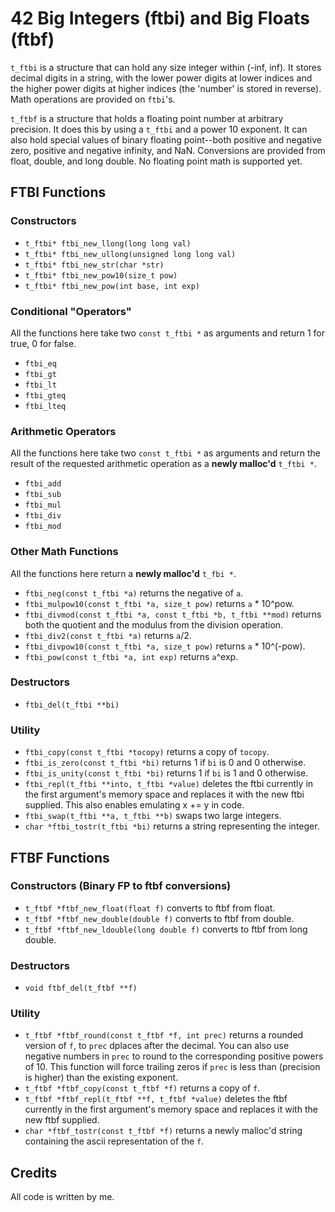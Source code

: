 # 42 Big Integers (ftbi) and Big Floats (ftbf)

`t_ftbi` is a structure that can hold any size integer within (-inf, inf). It stores decimal digits in a string, with the lower power digits at lower indices and the higher power digits at higher indices (the 'number' is stored in reverse). Math operations are provided on `ftbi`'s.  

`t_ftbf` is a structure that holds a floating point number at arbitrary precision. It does this by using a `t_ftbi` and a power 10 exponent. It can also hold special values of binary floating point--both positive and negative zero, positive and negative infinity, and NaN. Conversions are provided from float, double, and long double. No floating point math is supported yet.  

## FTBI Functions

### Constructors

- `t_ftbi* ftbi_new_llong(long long val)`
- `t_ftbi* ftbi_new_ullong(unsigned long long val)`
- `t_ftbi* ftbi_new_str(char *str)`
- `t_ftbi* ftbi_new_pow10(size_t pow)`
- `t_ftbi* ftbi_new_pow(int base, int exp)`

### Conditional "Operators"

All the functions here take two `const t_ftbi *` as arguments and return 1 for true, 0 for false.  

- `ftbi_eq`
- `ftbi_gt`
- `ftbi_lt`
- `ftbi_gteq`
- `ftbi_lteq`

### Arithmetic Operators

All the functions here take two `const t_ftbi *` as arguments and return the result of the requested arithmetic operation as a **newly malloc'd** `t_ftbi *`.  

- `ftbi_add`
- `ftbi_sub`
- `ftbi_mul`
- `ftbi_div`
- `ftbi_mod`

### Other Math Functions

All the functions here return a **newly malloc'd** `t_fbi *`.

- `ftbi_neg(const t_ftbi *a)` returns the negative of `a`.
- `ftbi_mulpow10(const t_ftbi *a, size_t pow)` returns `a` * 10^pow.
- `ftbi_divmod(const t_ftbi *a, const t_ftbi *b, t_ftbi **mod)` returns both the quotient and the modulus from the division operation.
- `ftbi_div2(const t_ftbi *a)` returns `a`/2.
- `ftbi_divpow10(const t_ftbi *a, size_t pow)` returns `a` * 10^(-pow).
- `ftbi_pow(const t_ftbi *a, int exp)` returns `a`^exp.

### Destructors

- `ftbi_del(t_ftbi **bi)`

### Utility

- `ftbi_copy(const t_ftbi *tocopy)` returns a copy of `tocopy`.
- `ftbi_is_zero(const t_ftbi *bi)` returns 1 if `bi` is 0 and 0 otherwise.
- `ftbi_is_unity(const t_ftbi *bi)` returns 1 if `bi` is 1 and 0 otherwise.
- `ftbi_repl(t_ftbi **into, t_ftbi *value)` deletes the ftbi currently in the first argument's memory space and replaces it with the new ftbi supplied. This also enables emulating x += y in code.   
- `ftbi_swap(t_ftbi **a, t_ftbi **b)` swaps two large integers.  
- `char *ftbi_tostr(t_ftbi *bi)` returns a string representing the integer.  

## FTBF Functions

### Constructors (Binary FP to ftbf conversions)

- `t_ftbf *ftbf_new_float(float f)` converts to ftbf from float.
- `t_ftbf *ftbf_new_double(double f)` converts to ftbf from double.
- `t_ftbf *ftbf_new_ldouble(long double f)` converts to ftbf from long double.

### Destructors

- `void ftbf_del(t_ftbf **f)`

### Utility

- `t_ftbf *ftbf_round(const t_ftbf *f, int prec)` returns a rounded version of `f`, to `prec` dplaces after the decimal. You can also use negative numbers in `prec` to round to the corresponding positive powers of 10. This function will force trailing zeros if `prec` is less than (precision is higher) than the existing exponent.  
- `t_ftbf *ftbf_copy(const t_ftbf *f)` returns a copy of `f`.  
- `t_ftbf *ftbf_repl(t_ftbf **f, t_ftbf *value)` deletes the ftbf currently in the first argument's memory space and replaces it with the new ftbf supplied.  
- `char *ftbf_tostr(const t_ftbf *f)` returns a newly malloc'd string containing the ascii representation of the `f`.  

## Credits

All code is written by me.
